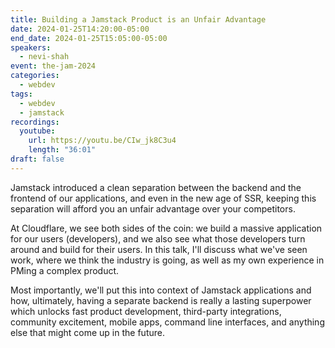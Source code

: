 ```yaml
---
title: Building a Jamstack Product is an Unfair Advantage
date: 2024-01-25T14:20:00-05:00
end_date: 2024-01-25T15:05:00-05:00
speakers:
  - nevi-shah
event: the-jam-2024
categories:
  - webdev
tags:
  - webdev
  - jamstack
recordings:
  youtube:
    url: https://youtu.be/CIw_jk8C3u4
    length: "36:01"
draft: false
---
```


Jamstack introduced a clean separation between the backend and the frontend of our applications, and even in the new age of SSR, keeping this separation will afford you an unfair advantage over your competitors.

At Cloudflare, we see both sides of the coin: we build a massive application for our users (developers), and we also see what those developers turn around and build for their users. In this talk, I'll discuss what we've seen work, where we think the industry is going, as well as my own experience in PMing a complex product.

Most importantly, we'll put this into context of Jamstack applications and how, ultimately, having a separate backend is really a lasting superpower which unlocks fast product development, third-party integrations, community excitement, mobile apps, command line interfaces, and anything else that might come up in the future.